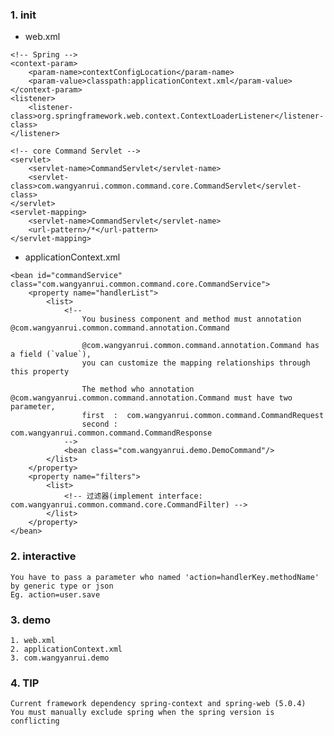 ### 1. init

* web.xml
```
<!-- Spring -->
<context-param>
    <param-name>contextConfigLocation</param-name>
    <param-value>classpath:applicationContext.xml</param-value>
</context-param>
<listener>
    <listener-class>org.springframework.web.context.ContextLoaderListener</listener-class>
</listener>

<!-- core Command Servlet -->
<servlet>
    <servlet-name>CommandServlet</servlet-name>
    <servlet-class>com.wangyanrui.common.command.core.CommandServlet</servlet-class>
</servlet>
<servlet-mapping>
    <servlet-name>CommandServlet</servlet-name>
    <url-pattern>/*</url-pattern>
</servlet-mapping>
```

* applicationContext.xml

```
<bean id="commandService" class="com.wangyanrui.common.command.core.CommandService">
    <property name="handlerList">
        <list>
            <!-- 
                You business component and method must annotation @com.wangyanrui.common.command.annotation.Command
                
                @com.wangyanrui.common.command.annotation.Command has a field (`value`), 
                you can customize the mapping relationships through this property
                
                The method who annotation  @com.wangyanrui.common.command.annotation.Command must have two parameter,
                first  :  com.wangyanrui.common.command.CommandRequest
                second :  com.wangyanrui.common.command.CommandResponse
            -->
            <bean class="com.wangyanrui.demo.DemoCommand"/>
        </list>
    </property>
    <property name="filters">
        <list>
            <!-- 过滤器(implement interface: com.wangyanrui.common.command.core.CommandFilter) -->
        </list>
    </property>
</bean>
```


### 2. interactive
    
    You have to pass a parameter who named 'action=handlerKey.methodName' by generic type or json 
    Eg. action=user.save

### 3. demo

    1. web.xml    
    2. applicationContext.xml
    3. com.wangyanrui.demo

### 4. TIP
    Current framework dependency spring-context and spring-web (5.0.4)
    You must manually exclude spring when the spring version is conflicting
